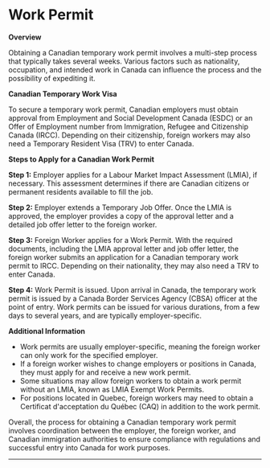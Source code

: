 # Work Permit

**Overview**

Obtaining a Canadian temporary work permit involves a multi-step process that typically takes several weeks. Various factors such as nationality, occupation, and intended work in Canada can influence the process and the possibility of expediting it.

**Canadian Temporary Work Visa**

To secure a temporary work permit, Canadian employers must obtain approval from Employment and Social Development Canada (ESDC) or an Offer of Employment number from Immigration, Refugee and Citizenship Canada (IRCC). Depending on their citizenship, foreign workers may also need a Temporary Resident Visa (TRV) to enter Canada.

**Steps to Apply for a Canadian Work Permit**

**Step 1:** Employer applies for a Labour Market Impact Assessment (LMIA), if necessary. This assessment determines if there are Canadian citizens or permanent residents available to fill the job.

**Step 2:** Employer extends a Temporary Job Offer. Once the LMIA is approved, the employer provides a copy of the approval letter and a detailed job offer letter to the foreign worker.

**Step 3:** Foreign Worker applies for a Work Permit. With the required documents, including the LMIA approval letter and job offer letter, the foreign worker submits an application for a Canadian temporary work permit to IRCC. Depending on their nationality, they may also need a TRV to enter Canada.

**Step 4:** Work Permit is issued. Upon arrival in Canada, the temporary work permit is issued by a Canada Border Services Agency (CBSA) officer at the point of entry. Work permits can be issued for various durations, from a few days to several years, and are typically employer-specific.

**Additional Information**

* Work permits are usually employer-specific, meaning the foreign worker can only work for the specified employer.
* If a foreign worker wishes to change employers or positions in Canada, they must apply for and receive a new work permit.
* Some situations may allow foreign workers to obtain a work permit without an LMIA, known as LMIA Exempt Work Permits.
* For positions located in Quebec, foreign workers may need to obtain a Certificat d'acceptation du Québec (CAQ) in addition to the work permit.

Overall, the process for obtaining a Canadian temporary work permit involves coordination between the employer, the foreign worker, and Canadian immigration authorities to ensure compliance with regulations and successful entry into Canada for work purposes.

***
